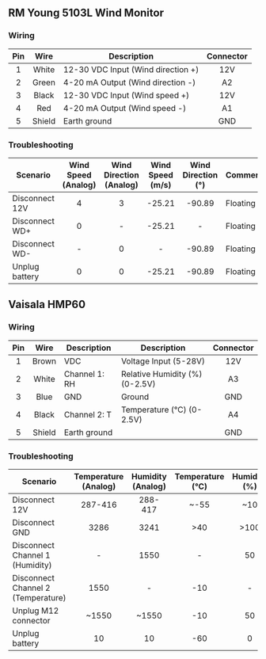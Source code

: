 

## RM Young 5103L Wind Monitor

### Wiring

| Pin | Wire   | Description                         | Connector |
|:---:|:------:|-------------------------------------|:---------:|
| 1   | White  | 12-30 VDC Input (Wind direction +)  | 12V       |
| 2   | Green  | 4-20 mA Output  (Wind direction -)  | A2        |
| 3   | Black  | 12-30 VDC Input (Wind speed +)      | 12V       |
| 4   | Red    | 4-20 mA Output  (Wind speed -)      | A1        |
| 5   | Shield | Earth ground                        | GND       |

### Troubleshooting

| Scenario       | Wind Speed (Analog) | Wind Direction (Analog) | Wind Speed (m/s) | Wind Direction (°) | Comments      |
|----------------|:-------------------:|:-----------------------:|:----------------:|:------------------:|---------------|
| Disconnect 12V |          4          |            3            |      -25.21      |       -90.89       | Floating      |
| Disconnect WD+ |          0          |            -            |      -25.21      |          -         | Floating      |
| Disconnect WD- |          -          |            0            |         -        |       -90.89       | Floating      |
| Unplug battery |          0          |            0            |      -25.21      |       -90.89       | Floating      |

## Vaisala HMP60

### Wiring
| Pin | Wire  | Description   | Description                    | Connector |
|:---:|:-----:|---------------|--------------------------------|:---------:|
| 1   | Brown | VDC           | Voltage Input (5-28V)          | 12V       |
| 2   | White | Channel 1: RH | Relative Humidity (%) (0-2.5V) | A3        |
| 3   | Blue  | GND           | Ground                         | GND       |
| 4   | Black | Channel 2: T  | Temperature (°C) (0-2.5V)      | A4        |
| 5   | Shield | Earth ground |                                | GND       |

### Troubleshooting

| Scenario                           | Temperature (Analog) | Humidity (Analog) | Temperature (°C) | Humidity (%) | Comments      |
|------------------------------------|:--------------------:|:-----------------:|:----------------:|:------------:|---------------|
| Disconnect 12V                     |        287-416       |      288-417      |       ~-55       |      ~10     | Floating      |
| Disconnect GND                     |         3286         |        3241       |        >40       |     >100     | Max ADC value |
| Disconnect Channel 1 (Humidity)    |           -          |        1550       |         -        |      50      | Floating      |
| Disconnect Channel 2 (Temperature) |         1550         |         -         |        -10       |       -      | Floating      |
| Unplug M12 connector               |         ~1550        |       ~1550       |        -10       |      50      | Floating      |
| Unplug battery                     |          10          |         10        |        -60       |       0      | Min ADC value |
